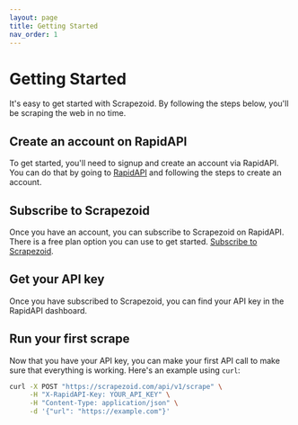 ```yaml
---
layout: page
title: Getting Started
nav_order: 1
---
```


# Getting Started

It's easy to get started with Scrapezoid. By following the steps below, 
you'll be scraping the web in no time.

## Create an account on RapidAPI

To get started, you'll need to signup and create an account via 
RapidAPI. You can do that by going to [RapidAPI](https://rapidapi.com/)
and following the steps to create an account.

## Subscribe to Scrapezoid

Once you have an account, you can subscribe to Scrapezoid on RapidAPI. 
There is a free plan option you can use to get started. 
[Subscribe to Scrapezoid](https://rapidapi.com/scrapezoid/api/scrapezoid).

## Get your API key

Once you have subscribed to Scrapezoid, you can find your API key in the 
RapidAPI dashboard.

## Run your first scrape

Now that you have your API key, you can make your first API call to make
sure that everything is working. Here's an example using `curl`:

```bash
curl -X POST "https://scrapezoid.com/api/v1/scrape" \
     -H "X-RapidAPI-Key: YOUR_API_KEY" \
     -H "Content-Type: application/json" \
     -d '{"url": "https://example.com"}'
```





